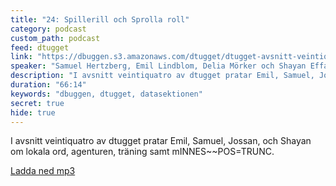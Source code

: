 ```yaml
---
title: "24: Spillerill och Sprolla roll"
category: podcast
custom_path: podcast
feed: dtugget
link: "https://dbuggen.s3.amazonaws.com/dtugget/dtugget-avsnitt-veintiquatro.mp3"
speaker: "Samuel Hertzberg, Emil Lindblom, Delia Mörker och Shayan Effati"
description: "I avsnitt veintiquatro av dtugget pratar Emil, Samuel, Jossan, och Shayan om lokala ord, agenturen, träning samt mINNES~~POS=TRUNC."
duration: "66:14"
keywords: "dbuggen, dtugget, datasektionen"
secret: true
hide: true
---
```

<script src="/audiojs/audio.min.js"></script>
<script>
  audiojs.events.ready(function() {
    var as = audiojs.createAll();
  });
</script>

I avsnitt veintiquatro av dtugget pratar Emil, Samuel, Jossan, och Shayan om lokala ord, agenturen, träning samt mINNES~~POS=TRUNC.

<audio src="{{ page.link }}" preload="auto"></audio>

<p class="center">
  <a class="center" href="{{ page.link }}">Ladda ned mp3</a>
</p>
